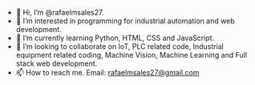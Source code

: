 - 👋 Hi, I’m @rafaelmsales27.
- 👀 I’m interested in programming for industrial automation and web development.
- 🌱 I’m currently learning Python, HTML, CSS and JavaScript.
- 💞️ I’m looking to collaborate on IoT, PLC related code, Industrial equipment related coding, Machine Vision, Machine Learning and Full stack web development.
- 📫 How to reach me. Email: rafaelmsales27@gmail.com

